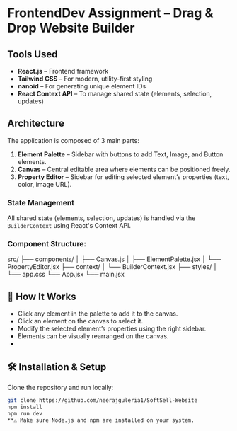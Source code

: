 # FrontendDev Assignment – Drag & Drop Website Builder

##  Tools Used
- **React.js** – Frontend framework
- **Tailwind CSS** – For modern, utility-first styling
- **nanoid** – For generating unique element IDs
- **React Context API** – To manage shared state (elements, selection, updates)

##  Architecture
The application is composed of 3 main parts:
1. **Element Palette** – Sidebar with buttons to add Text, Image, and Button elements.
2. **Canvas** – Central editable area where elements can be positioned freely.
3. **Property Editor** – Sidebar for editing selected element’s properties (text, color, image URL).

### State Management
All shared state (elements, selection, updates) is handled via the `BuilderContext` using React's Context API.

### Component Structure:
src/
├── components/
│ ├── Canvas.js
│ ├── ElementPalette.jsx
│ └── PropertyEditor.jsx
├── context/
│ └── BuilderContext.jsx
├── styles/
│ └── app.css 
└── App.jsx
└── main.jsx

## 🚀 How It Works
- Click any element in the palette to add it to the canvas.
- Click an element on the canvas to select it.
- Modify the selected element’s properties using the right sidebar.
- Elements can be visually rearranged on the canvas.
- 
## 🛠️ Installation & Setup
Clone the repository and run locally:
```bash
git clone https://github.com/neerajguleria1/SoftSell-Website
npm install
npm run dev
**⚠️ Make sure Node.js and npm are installed on your system.
